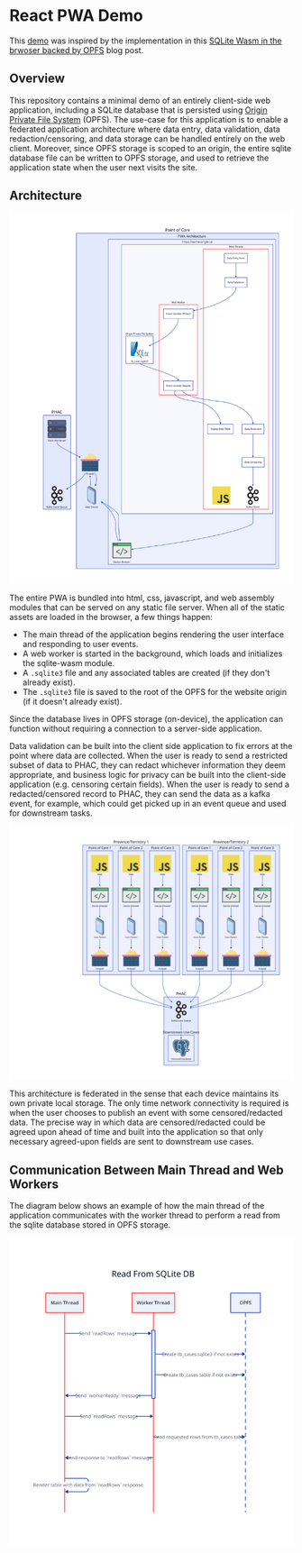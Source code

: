 # React PWA Demo

This [demo](https://react-pwa-demo-gnn35s5qxq-nn.a.run.app/) was inspired by the implementation in this [SQLite Wasm in the brwoser backed by OPFS](https://developer.chrome.com/blog/sqlite-wasm-in-the-browser-backed-by-the-origin-private-file-system/) blog post.

## Overview

This repository contains a minimal demo of an entirely client-side web application, including a SQLite database that is persisted using [Origin Private File System](https://developer.mozilla.org/en-US/docs/Web/API/File_System_API/Origin_private_file_system) (OPFS). The use-case for this application is to enable a federated application architecture where data entry, data validation, data redaction/censoring, and data storage can be handled entirely on the web client. Moreover, since OPFS storage is scoped to an origin, the entire sqlite database file can be written to OPFS storage, and used to retrieve the application state when the user next visits the site.

## Architecture

![Architecture Overview](docs/architecture.svg)

The entire PWA is bundled into html, css, javascript, and web assembly modules that can be served on any static file server. When all of the static assets are loaded in the browser, a few things happen:

- The main thread of the application begins rendering the user interface and responding to user events.
- A web worker is started in the background, which loads and initializes the sqlite-wasm module.
- A `.sqlite3` file and any associated tables are created (if they don't already exist).
- The `.sqlite3` file is saved to the root of the OPFS for the website origin (if it doesn't already exist).

Since the database lives in OPFS storage (on-device), the application can function without requiring a connection to a server-side application.

Data validation can be built into the client side application to fix errors at the point where data are collected. When the user is ready to send a restricted subset of data to PHAC, they can redact whichever information they deem appropriate, and business logic for privacy can be built into the client-side application (e.g. censoring certain fields). When the user is ready to send a redacted/censored record to PHAC, they can send the data as a kafka event, for example, which could get picked up in an event queue and used for downstream tasks. 

![Federated Architecture](docs/federated.svg)

This architecture is federated in the sense that each device maintains its own private local storage. The only time network connectivity is required is when the user chooses to publish an event with some censored/redacted data. The precise way in which data are censored/redacted could be agreed upon ahead of time and built into the application so that only necessary agreed-upon fields are sent to downstream use cases.



## Communication Between Main Thread and Web Workers

The diagram below shows an example of how the main thread of the application communicates with the worker thread to perform a read from the sqlite database stored in OPFS storage.

![Read from SQLite DB](docs/read-sqlite-db.svg)